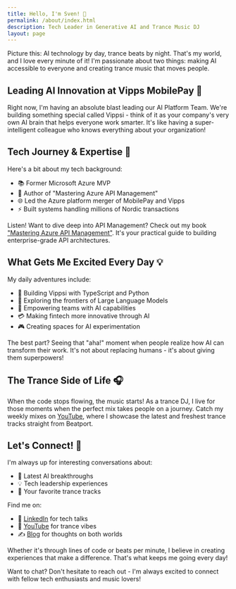 ```yaml
---
title: Hello, I'm Sven! 👋
permalink: /about/index.html
description: Tech Leader in Generative AI and Trance Music DJ
layout: page
---
```


Picture this: AI technology by day, trance beats by night. That's my world, and I love every minute of it! I'm passionate about two things: making AI accessible to everyone and creating trance music that moves people.

## Leading AI Innovation at Vipps MobilePay 🤖

Right now, I'm having an absolute blast leading our AI Platform Team. We're building something special called Vippsi - think of it as your company's very own AI brain that helps everyone work smarter. It's like having a super-intelligent colleague who knows everything about your organization!

## Tech Journey & Expertise 🚀

Here's a bit about my tech background:
- 📚 Former Microsoft Azure MVP
- 📖 Author of "Mastering Azure API Management"
- 🌐 Led the Azure platform merger of MobilePay and Vipps
- ⚡ Built systems handling millions of Nordic transactions

Listen! Want to dive deep into API Management? Check out my book ["Mastering Azure API Management"](https://www.amazon.com/Mastering-Azure-API-Management-Implementing/dp/1484280105). It's your practical guide to building enterprise-grade API architectures.

## What Gets Me Excited Every Day 💡

My daily adventures include:
- 🔧 Building Vippsi with TypeScript and Python
- 🧠 Exploring the frontiers of Large Language Models
- 💪 Empowering teams with AI capabilities
- 💳 Making fintech more innovative through AI
- 🎮 Creating spaces for AI experimentation

The best part? Seeing that "aha!" moment when people realize how AI can transform their work. It's not about replacing humans - it's about giving them superpowers!

## The Trance Side of Life 🎧

When the code stops flowing, the music starts! As a trance DJ, I live for those moments when the perfect mix takes people on a journey. Catch my weekly mixes on [YouTube](https://www.youtube.com/@svenmalvik), where I showcase the latest and freshest trance tracks straight from Beatport.

## Let's Connect! 🤝

I'm always up for interesting conversations about:
- 🤖 Latest AI breakthroughs
- 💡 Tech leadership experiences
- 🎵 Your favorite trance tracks

Find me on:
- 💼 [LinkedIn](https://www.linkedin.com/in/svenmalvik) for tech talks
- 🎥 [YouTube](https://www.youtube.com/@svenmalvik) for trance vibes
- ✍️ [Blog](/blog) for thoughts on both worlds

Whether it's through lines of code or beats per minute, I believe in creating experiences that make a difference. That's what keeps me going every day!

Want to chat? Don't hesitate to reach out - I'm always excited to connect with fellow tech enthusiasts and music lovers!
